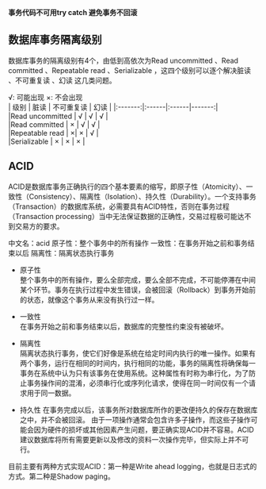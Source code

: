 **事务代码不可用try catch  避免事务不回滚**


## 数据库事务隔离级别
数据库事务的隔离级别有4个，由低到高依次为Read uncommitted 、Read committed 、Repeatable read 、Serializable ，这四个级别可以逐个解决脏读 、不可重复读 、幻读 这几类问题。

√: 可能出现    ×: 不会出现  
| 级别 | 脏读 | 不可重复读 | 幻读 | 
|:-------:|:------|:------|-------:|   
|Read uncommitted | √ | √ | √ |  
|Read committed | × | √ | √ |  
|Repeatable read | ×| × | √ |  
|Serializable | × | × | × |

## ACID
ACID是数据库事务正确执行的四个基本要素的缩写，即原子性（Atomicity）、一致性（Consistency）、隔离性（Isolation）、持久性（Durability）。一个支持事务（Transaction）的数据库系统，必需要具有ACID特性，否则在事务过程（Transaction processing）当中无法保证数据的正确性，交易过程极可能达不到交易方的要求。

中文名：acid
原子性：整个事务中的所有操作
一致性：在事务开始之前和事务结束以后
隔离性：隔离状态执行事务

* 原子性  
整个事务中的所有操作，要么全部完成，要么全部不完成，不可能停滞在中间某个环节。事务在执行过程中发生错误，会被回滚（Rollback）到事务开始前的状态，就像这个事务从来没有执行过一样。
　　
* 一致性  
在事务开始之前和事务结束以后，数据库的完整性约束没有被破坏。
* 隔离性  
隔离状态执行事务，使它们好像是系统在给定时间内执行的唯一操作。如果有两个事务，运行在相同的时间内，执行相同的功能，事务的隔离性将确保每一事务在系统中认为只有该事务在使用系统。这种属性有时称为串行化，为了防止事务操作间的混淆，必须串行化或序列化请求，使得在同一时间仅有一个请求用于同一数据。

* 持久性 
在事务完成以后，该事务所对数据库所作的更改便持久的保存在数据库之中，并不会被回滚。
由于一项操作通常会包含许多子操作，而这些子操作可能会因为硬件的损坏或其他因素产生问题，要正确实现ACID并不容易。ACID建议数据库将所有需要更新以及修改的资料一次操作完毕，但实际上并不可行。  

目前主要有两种方式实现ACID：第一种是Write ahead logging，也就是日志式的方式。第二种是Shadow paging。